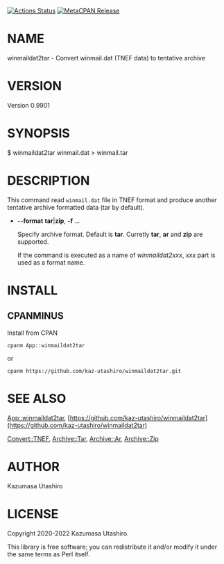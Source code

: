 [![Actions Status](https://github.com/kaz-utashiro/winmaildat2tar/workflows/test/badge.svg)](https://github.com/kaz-utashiro/winmaildat2tar/actions) [![MetaCPAN Release](https://badge.fury.io/pl/App-winmaildat2tar.svg)](https://metacpan.org/release/App-winmaildat2tar)
# NAME

winmaildat2tar - Convert winmail.dat (TNEF data) to tentative archive

# VERSION

Version 0.9901

# SYNOPSIS

$ winmaildat2tar winmail.dat > winmail.tar

# DESCRIPTION

This command read `winmail.dat` file in TNEF format and produce
another tentative archive formatted data (tar by default).

- **--format** **tar**|**zip**, **-f** ...

    Specify archive format.  Default is **tar**.  Curretly **tar**, **ar**
    and **zip** are supported.

    If the command is executed as a name of _winmaildat2xxx_, _xxx_ part
    is used as a format name.

# INSTALL

## CPANMINUS

Install from CPAN

    cpanm App::winmaildat2tar

or

    cpanm https://github.com/kaz-utashiro/winmaildat2tar.git

# SEE ALSO

[App::winmaildat2tar](https://metacpan.org/pod/App%3A%3Awinmaildat2tar), [https://github.com/kaz-utashiro/winmaildat2tar](https://github.com/kaz-utashiro/winmaildat2tar)

[Convert::TNEF](https://metacpan.org/pod/Convert%3A%3ATNEF), [Archive::Tar](https://metacpan.org/pod/Archive%3A%3ATar), [Archive::Ar](https://metacpan.org/pod/Archive%3A%3AAr), [Archive::Zip](https://metacpan.org/pod/Archive%3A%3AZip)

# AUTHOR

Kazumasa Utashiro

# LICENSE

Copyright 2020-2022 Kazumasa Utashiro.

This library is free software; you can redistribute it and/or modify
it under the same terms as Perl itself.
